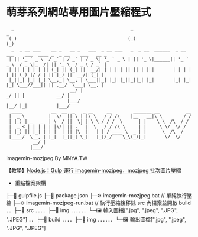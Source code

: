 # 萌芽系列網站專用圖片壓縮程式

```
  _                                            _                                      _
 (_)                                          (_)                                    (_)
  _  _ __ ___    __ _   __ _   ___  _ __ ___   _  _ __  ______  _ __ ___    ___  ____ _  _ __    ___   __ _
 | || '_ ` _ \  / _` | / _` | / _ \| '_ ` _ \ | || '_ \|______|| '_ ` _ \  / _ \|_  /| || '_ \  / _ \ / _` |
 | || | | | | || (_| || (_| ||  __/| | | | | || || | | |       | | | | | || (_) |/ / | || |_) ||  __/| (_| |
 |_||_| |_| |_| \__,_| \__, | \___||_| |_| |_||_||_| |_|       |_| |_| |_| \___//___|| || .__/  \___| \__, |
                        __/ |                                                       _/ || |            __/ |
                       |___/                                                       |__/ |_|           |___/
  ____           __  __  _   _ __     __        _______ __          __
 |  _ \         |  \/  || \ | |\ \   / / /\    |__   __|\ \        / /
 | |_) | _   _  | \  / ||  \| | \ \_/ / /  \      | |    \ \  /\  / /
 |  _ < | | | | | |\/| || . ` |  \   / / /\ \     | |     \ \/  \/ /
 | |_) || |_| | | |  | || |\  |   | | / ____ \  _ | |      \  /\  /
 |____/  \__, | |_|  |_||_| \_|   |_|/_/    \_\(_)|_|       \/  \/
          __/ |
         |___/
```

imagemin-mozjpeg
By MNYA.TW

【教學】[Node.js：Gulp 運行 imagemin-mozjpeg，mozjpeg 批次圖片壓縮](https://mnya.tw/cc/word/1347.html)

- 重點檔案架構

├─📝 gulpfile.js
├─📝 package.json
├─⚙️ imagemin-mozjpeg.bat // 單純執行壓縮
├─⚙️ imagemin-mozjpeg-run.bat // 執行壓縮後移除 src 內檔案並開啟 build
．．├─📁 src
．．．．├─📁 img
．．．．．．└─🖼 輸入圖檔[".jpg", ".jpeg", ".JPG", ".JPEG"]
．．├─📁 build
．．．．├─📁 img
．．．．．．└─🖼 輸出圖檔[".jpg", ".jpeg", ".JPG", ".JPEG"]

